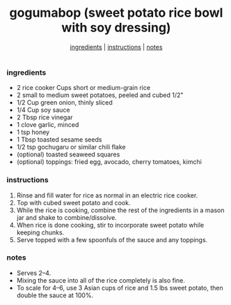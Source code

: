 <h1 align="center">gogumabop (sweet potato rice bowl with soy dressing)</h1>

<div align="center">
  <a href="#ingredients">ingredients</a> | 
  <a href="#instructions">instructions</a> | 
  <a href="#notes">notes</a>
</div>
<br>

### ingredients
- 2 rice cooker Cups short or medium-grain rice
- 2 small to medium sweet potatoes, peeled and cubed 1/2"  
- 1/2 Cup green onion, thinly sliced  
- 1/4 Cup soy sauce
- 2 Tbsp rice vinegar
- 1 clove garlic, minced
- 1 tsp honey
- 1 Tbsp toasted sesame seeds  
- 1/2 tsp gochugaru or similar chili flake  
- (optional) toasted seaweed squares
- (optional) toppings: fried egg, avocado, cherry tomatoes, kimchi  

### instructions
1. Rinse and fill water for rice as normal in an electric rice cooker.  
2. Top with cubed sweet potato and cook.
3. While the rice is cooking, combine the rest of the ingredients in a mason jar and shake to combine/dissolve.
4. When rice is done cooking, stir to incorporate sweet potato while keeping chunks.  
5. Serve topped with a few spoonfuls of the sauce and any toppings.

### notes
- Serves 2–4.
- Mixing the sauce into all of the rice completely is also fine.  
- To scale for 4–6, use 3 Asian cups of rice and 1.5 lbs sweet potato, then double the sauce at 100%.
